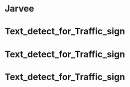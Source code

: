 # Jarvee
# Text_detect_for_Traffic_sign
# Text_detect_for_Traffic_sign
# Text_detect_for_Traffic_sign
